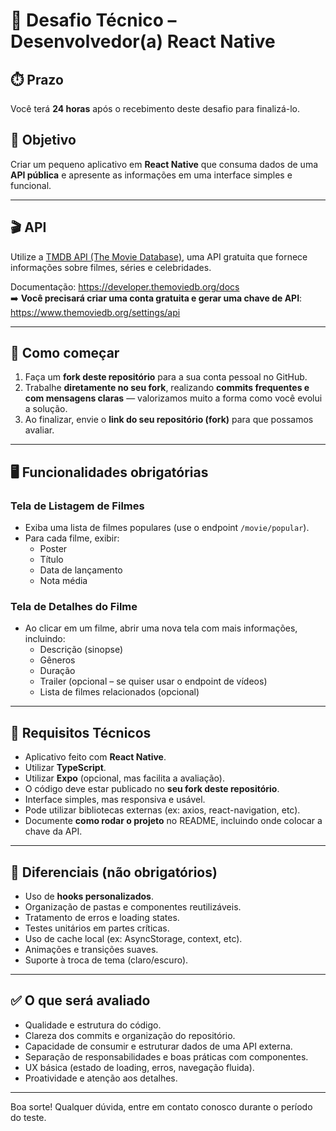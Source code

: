 # 🧪 Desafio Técnico – Desenvolvedor(a) React Native

## ⏱️ Prazo
Você terá **24 horas** após o recebimento deste desafio para finalizá-lo.

## 🧠 Objetivo
Criar um pequeno aplicativo em **React Native** que consuma dados de uma **API pública** e apresente as informações em uma interface simples e funcional.

---

## 🎬 API
Utilize a [TMDB API (The Movie Database)](https://www.themoviedb.org/), uma API gratuita que fornece informações sobre filmes, séries e celebridades.

Documentação: https://developer.themoviedb.org/docs  
➡️ **Você precisará criar uma conta gratuita e gerar uma chave de API**: https://www.themoviedb.org/settings/api

---

## 🧭 Como começar

1. Faça um **fork deste repositório** para a sua conta pessoal no GitHub.
2. Trabalhe **diretamente no seu fork**, realizando **commits frequentes e com mensagens claras** — valorizamos muito a forma como você evolui a solução.
3. Ao finalizar, envie o **link do seu repositório (fork)** para que possamos avaliar.

---

## 🖥️ Funcionalidades obrigatórias

### Tela de Listagem de Filmes
- Exiba uma lista de filmes populares (use o endpoint `/movie/popular`).
- Para cada filme, exibir:
  - Poster
  - Título
  - Data de lançamento
  - Nota média

### Tela de Detalhes do Filme
- Ao clicar em um filme, abrir uma nova tela com mais informações, incluindo:
  - Descrição (sinopse)
  - Gêneros
  - Duração
  - Trailer (opcional – se quiser usar o endpoint de vídeos)
  - Lista de filmes relacionados (opcional)

---

## 🧪 Requisitos Técnicos

- Aplicativo feito com **React Native**.
- Utilizar **TypeScript**.
- Utilizar **Expo** (opcional, mas facilita a avaliação).
- O código deve estar publicado no **seu fork deste repositório**.
- Interface simples, mas responsiva e usável.
- Pode utilizar bibliotecas externas (ex: axios, react-navigation, etc).
- Documente **como rodar o projeto** no README, incluindo onde colocar a chave da API.

---

## 🚀 Diferenciais (não obrigatórios)

- Uso de **hooks personalizados**.
- Organização de pastas e componentes reutilizáveis.
- Tratamento de erros e loading states.
- Testes unitários em partes críticas.
- Uso de cache local (ex: AsyncStorage, context, etc).
- Animações e transições suaves.
- Suporte à troca de tema (claro/escuro).

---

## ✅ O que será avaliado

- Qualidade e estrutura do código.
- Clareza dos commits e organização do repositório.
- Capacidade de consumir e estruturar dados de uma API externa.
- Separação de responsabilidades e boas práticas com componentes.
- UX básica (estado de loading, erros, navegação fluida).
- Proatividade e atenção aos detalhes.

---

Boa sorte! Qualquer dúvida, entre em contato conosco durante o período do teste.
